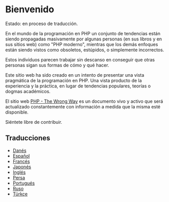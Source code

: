 # Bienvenido #

Estado: en proceso de traducción.

En el mundo de la programación en PHP un conjunto de  tendencias están siendo propagadas masivamente por algunas personas (en sus libros y en sus sitios web) como "PHP moderno", mientras que los demás enfoques están siendo vistos como obsoletos, estúpidos, o simplemente incorrectos.

Estos individuos parecen trabajar sin descanso en conseguir que otras personas sigan sus formas de cómo y qué hacer.

Este sitio web ha sido creado en un intento de presentar una vista pragmática de la programación en PHP. Una vista producto de la experiencia y la práctica, en lugar de tendencias populares, teorías o dogmas académicos.

El sitio web [PHP - The Wrong Way](http://www.phpthewrongway.com/es) es un documento vivo y activo que será actualizado constantemente con información a medida que la misma esté disponible.

Siéntete libre de contribuir.

## Traducciones ##

* [Danés](http://www.phpthewrongway.com/da/)
* [Español](http://www.phpthewrongway.com/es/)
* [Francés](http://www.phpthewrongway.com/fr)
* [Japonés](http://www.phpthewrongway.com/ja/)
* [Inglés](http://www.phpthewrongway.com/)
* [Persa](http://www.phpthewrongway.com/fa/)
* [Portugués](http://www.phpthewrongway.com/pt_br/)
* [Ruso](http://www.phpthewrongway.com/ru/)
* [Türkçe](http://www.phpthewrongway.com/tr/)
